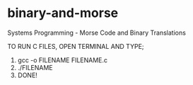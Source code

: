 # binary-and-morse
Systems Programming  - Morse Code and Binary Translations

TO RUN C FILES, OPEN TERMINAL AND TYPE;
  1.   gcc -o FILENAME FILENAME.c
  2.  ./FILENAME
  3.  DONE!

